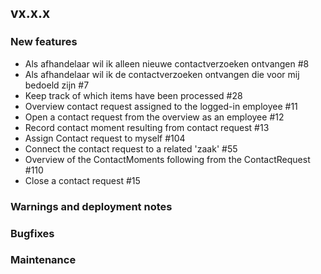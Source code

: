 ## vx.x.x

### New features

- Als afhandelaar wil ik alleen nieuwe contactverzoeken ontvangen #8
- Als afhandelaar wil ik de contactverzoeken ontvangen die voor mij bedoeld zijn #7
- Keep track of which items have been processed #28
- Overview contact request assigned to the logged-in employee #11
- Open a contact request from the overview as an employee #12
- Record contact moment resulting from contact request #13
- Assign Contact request to myself #104
- Connect the contact request to a related 'zaak' #55
- Overview of the ContactMoments following from the ContactRequest #110
- Close a contact request #15

### Warnings and deployment notes

### Bugfixes

### Maintenance
